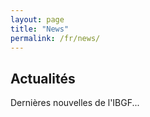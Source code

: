 ```yaml
---
layout: page
title: "News"
permalink: /fr/news/
---
```


## Actualités

Dernières nouvelles de l'IBGF...